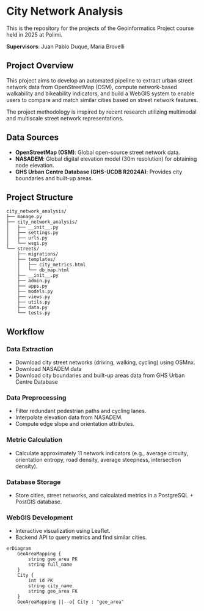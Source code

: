 # City Network Analysis

This is the repository for the projects of the Geoinformatics Project course held in 2025 at Polimi.

**Supervisors**: Juan Pablo Duque, Maria Brovelli

## Project Overview

This project aims to develop an automated pipeline to extract urban street network data from OpenStreetMap (OSM), compute network-based walkability and bikeability indicators, and build a WebGIS system to enable users to compare and match similar cities based on street network features.

The project methodology is inspired by recent research utilizing multimodal and multiscale street network representations.

## Data Sources

- **OpenStreetMap (OSM)**: Global open-source street network data.
- **NASADEM**: Global digital elevation model (30m resolution) for obtaining node elevation.
- **GHS Urban Centre Database (GHS-UCDB R2024A)**: Provides city boundaries and built-up areas.

## Project Structure
```text
city_network_analysis/
├── manage.py
├── city_network_analysis/
│   ├── __init__.py
│   ├── settings.py
│   ├── urls.py
│   └── wsgi.py
└── streets/
    ├── migrations/
    ├── templates/
    │   ├── city_metrics.html
    │   └── db_map.html
    ├── __init__.py
    ├── admin.py
    ├── apps.py
    ├── models.py
    ├── views.py
    ├── utils.py
    ├── data.py
    └── tests.py
```
## Workflow
### Data Extraction
- Download city street networks (driving, walking, cycling) using OSMnx.
- Download NASADEM data
- Download city boundaries and built-up areas data from GHS Urban Centre Database

### Data Preprocessing
- Filter redundant pedestrian paths and cycling lanes.
- Interpolate elevation data from NASADEM.
- Compute edge slope and orientation attributes.

### Metric Calculation
- Calculate approximately 11 network indicators (e.g., average circuity, orientation entropy, road density, average steepness, intersection density).

### Database Storage
- Store cities, street networks, and calculated metrics in a PostgreSQL + PostGIS database.

### WebGIS Development
- Interactive visualization using Leaflet.
- Backend API to query metrics and find similar cities.

```mermaid
erDiagram
    GeoAreaMapping {
        string geo_area PK
        string full_name
    }
    City {
        int id PK
        string city_name
        string geo_area FK
    }
    GeoAreaMapping ||--o{ City : "geo_area"
```
